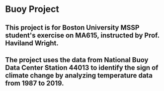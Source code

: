 # Buoy Project
## This project is for Boston University MSSP student's exercise on MA615, instructed by Prof. Haviland Wright.
## The project uses the data from National Buoy Data Center Station 44013 to identify the sign of climate change by analyzing temperature data from 1987 to 2019. 
